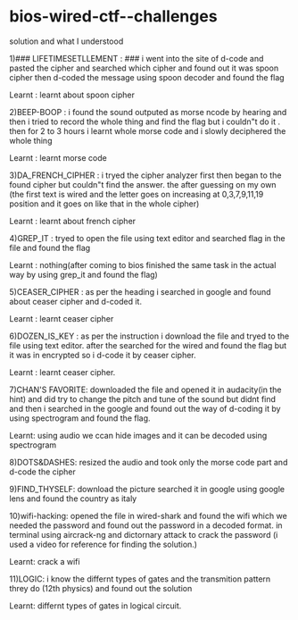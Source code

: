 # bios-wired-ctf--challenges

solution and what I understood


1)### LIFETIMESETLLEMENT : ###
i went into the site of d-code and pasted the cipher and searched which cipher and found out it was spoon cipher then d-coded the message using spoon decoder and found the flag

Learnt : learnt about spoon cipher 


2)BEEP-BOOP :
i found the sound outputed as morse ncode by hearing and then i tried to record the whole thing and find the flag but i couldn"t do it . then for 2 to 3 hours i learnt whole morse code and i slowly deciphered the whole thing

Learnt : learnt morse code 


3)DA_FRENCH_CIPHER :
i tryed the cipher analyzer first then began to the found cipher but couldn"t find the answer. the after guessing on my own (the first text is wired and the letter goes on increasing at 0,3,7,9,11,19 position and it goes on like that in the whole cipher) 

Learnt : learnt about french cipher


4)GREP_IT :
tryed to open the file using text editor and searched flag in the file and found the flag

Learnt : nothing(after coming to bios finished the same task in the actual way by using grep_it and found the flag)


5)CEASER_CIPHER :
as per the heading i searched in google and found about ceaser cipher and d-coded it.

Learnt : learnt ceaser cipher 


6)DOZEN_IS_KEY :
as per the instruction i download the file and tryed to the file using text editor. after the searched for the wired and found the flag but it was in encrypted so i d-code it by ceaser cipher.

Learnt : learnt ceaser cipher.


7)CHAN'S FAVORITE:
downloaded the file and opened it in audacity(in the hint) and did try to change the pitch and tune of the sound but didnt find and then i searched in the google and found out the way of d-coding it by using spectrogram and found the flag.

Learnt: using audio we ccan hide images and it can be decoded using spectrogram


8)DOTS&DASHES:
resized the audio and took only the morse code part and d-code  the cipher


9)FIND_THYSELF:
download the picture searched it in google using google lens and found the country as italy


10)wifi-hacking:
opened the file in wired-shark and found the wifi which we needed the password and found out the password in a decoded format. in terminal using aircrack-ng and dictornary attack to crack the password (i used a video for reference for finding the solution.)

Learnt: crack a wifi


11)LOGIC: 
i know the differnt types of gates and the transmition pattern threy do (12th physics) and found out the solution

Learnt: differnt types of gates in logical circuit.
